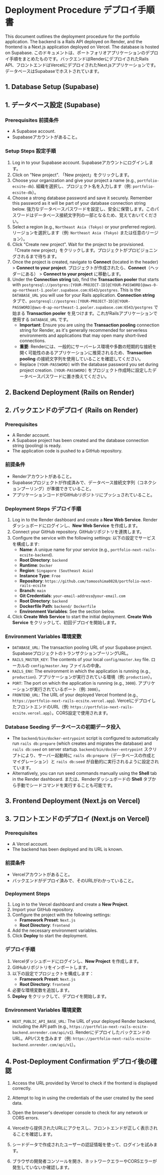 # Deployment Procedure デプロイ手順書

This document outlines the deployment procedure for the portfolio application. The backend is a Rails API deployed on Render, and the frontend is a Next.js application deployed on Vercel. The database is hosted on Supabase.
このドキュメントは、ポートフォリオアプリケーションのデプロイ手順をまとめたものです。バックエンドはRenderにデプロイされたRails API、フロントエンドはVercelにデプロイされたNext.jsアプリケーションです。データベースはSupabaseでホストされています。

## 1. Database Setup (Supabase)
## 1. データベース設定 (Supabase)

### Prerequisites 前提条件
- A Supabase account.
- Supabaseアカウントがあること。

### Setup Steps 設定手順
1. Log in to your Supabase account.
Supabaseアカウントにログインします。
2. Click on "New project".
「New project」をクリックします。
3. Choose your organization and give your project a name (e.g., `portfolio-ecsite-db`).
組織を選択し、プロジェクト名を入力します（例: `portfolio-ecsite-db`）。
4. Choose a strong database password and save it securely. Remember this password as it will be part of your database connection string below.
強力なデータベースパスワードを設定し、安全に保管します。このパスワードはデータベース接続文字列の一部となるため、覚えておいてください。
5. Select a region (e.g., `Northeast Asia (Tokyo)` or your preferred region).
リージョンを選択します（例: `Northeast Asia (Tokyo)` または任意のリージョン）。
6. Click "Create new project". Wait for the project to be provisioned.
「Create new project」をクリックします。プロジェクトがプロビジョニングされるまで待ちます。
7. Once the project is created, navigate to **Connect** (located in the header) > **Connect to your project**.
プロジェクトが作成されたら、**Connect**（ヘッダーにある） > **Connect to your project** に移動します。
8. Under the **Connection string** tab, find the **Transaction pooler** that starts with `postgresql://postgres:[YOUR-PROJECT-ID]@[YOUR-PASSWORD]@aws-0-ap-northeast-1.pooler.supabase.com:6543/postgres`. This is the `DATABASE_URL` you will use for your Rails application.
**Connection string** タブで、`postgresql://postgres:[YOUR-PROJECT-ID]@[YOUR-PASSWORD]@aws-0-ap-northeast-1.pooler.supabase.com:6543/postgres` で始まる **Transaction pooler** を見つけます。これがRailsアプリケーションで使用する `DATABASE_URL` です。
   - **Important**: Ensure you are using the **Transaction pooling** connection string for Render, as it's generally recommended for serverless environments and applications that may open many short-lived connections.
   - **重要**: Renderには、一般的にサーバーレス環境や多数の短期的な接続を開く可能性のあるアプリケーションに推奨されるため、**Transaction pooling** の接続文字列を使用していることを確認してください。
   - Replace `[YOUR-PASSWORD]` with the database password you set during project creation.
   `[YOUR-PASSWORD]` をプロジェクト作成時に設定したデータベースパスワードに置き換えてください。

## 2. Backend Deployment (Rails on Render)
## 2. バックエンドのデプロイ (Rails on Render)

### Prerequisites
- A Render account.
- A Supabase project has been created and the database connection string (pooling) is ready.
- The application code is pushed to a GitHub repository.
### 前提条件
-   Renderアカウントがあること。
-   Supabaseプロジェクトが作成済みで、データベース接続文字列（コネクションプーリング）が準備できていること。
-   アプリケーションコードがGitHubリポジトリにプッシュされていること。

### Deployment Steps デプロイ手順
1.  Log in to the Render dashboard and create a **New Web Service**.
Renderダッシュボードにログインし、**New Web Service** を作成します。
2.  Connect your GitHub repository.
GitHubリポジトリを連携します。
3.  Configure the service with the following settings:
以下の設定でサービスを構成します:
    -   **Name**: A unique name for your service (e.g., `portfolio-next-rails-ecsite-backend`).
    -   **Root Directory**: `backend`
    -   **Runtime**: `Docker`
    -   **Region**: `Singapore (Southeast Asia)`
    -   **Instance Type**: `Free`
    -   **Repository**: `https://github.com/tomooshima0828/portfolio-next-rails-ecsite`
    -   **Branch**: `main`
    -   **Git Credentials**: `your-email-address@your-email.com`
    -   **Root Directory**: `backend`
    -   **Dockerfile Path**: `backend/ Dockerfile`
    -   **Environment Variables**: See the section below.
4.  Click **Create Web Service** to start the initial deployment.
**Create Web Service** をクリックして、初回デプロイを開始します。

### Environment Variables 環境変数
-   `DATABASE_URL`: The transaction pooling URL of your Supabase project.
SupabaseプロジェクトのトランザクションプーリングURL。
-   `RAILS_MASTER_KEY`: The contents of your local `config/master.key` file.
ローカルの `config/master.key` ファイルの中身。
-   `RAILS_ENV`: The environment in which the application is running (e.g., `production`).
アプリケーションが実行されている環境（例: `production`）。
-   `PORT`: The port on which the application is running (e.g., `3000`).
アプリケーションが実行されているポート（例: `3000`）。
-   `FRONTEND_URL`: The URL of your deployed Vercel frontend (e.g., `https://portfolio-next-rails-ecsite.vercel.app`).
VercelにデプロイしたフロントエンドのURL（例: `https://portfolio-next-rails-ecsite.vercel.app`）。CORS設定で使用されます。

### Database Seeding データベースの初期データ投入
-   The `backend/bin/docker-entrypoint` script is configured to automatically run `rails db:prepare` (which creates and migrates the database) and `rails db:seed` on server startup.
`backend/bin/docker-entrypoint` スクリプトにより、サーバー起動時に `rails db:prepare`（データベースの作成とマイグレーション）と `rails db:seed` が自動的に実行されるように設定されています。
-   Alternatively, you can run seed commands manually using the **Shell** tab in the Render dashboard.
または、Renderダッシュボードの **Shell** タブから手動でシードコマンドを実行することも可能です。

## 3. Frontend Deployment (Next.js on Vercel)
## 3. フロントエンドのデプロイ (Next.js on Vercel)

### Prerequisites
-   A Vercel account.
-   The backend has been deployed and its URL is known.
### 前提条件
-   Vercelアカウントがあること。
-   バックエンドがデプロイ済みで、そのURLがわかっていること。

### Deployment Steps
1.  Log in to the Vercel dashboard and create a **New Project**.
2.  Import your GitHub repository.
3.  Configure the project with the following settings:
    -   **Framework Preset**: `Next.js`
    -   **Root Directory**: `frontend`
4.  Add the necessary environment variables.
5.  Click **Deploy** to start the deployment.
### デプロイ手順
1.  Vercelダッシュボードにログインし、**New Project** を作成します。
2.  GitHubリポジトリをインポートします。
3.  以下の設定でプロジェクトを構成します：
    -   **Framework Preset**: `Next.js`
    -   **Root Directory**: `frontend`
4.  必要な環境変数を追加します。
5.  **Deploy** をクリックして、デプロイを開始します。

### Environment Variables 環境変数
-   `NEXT_PUBLIC_API_BASE_URL`: The URL of your deployed Render backend, including the API path (e.g., `https://portfolio-next-rails-ecsite-backend.onrender.com/api/v1`).
RenderにデプロイしたバックエンドのURL。APIパスを含みます（例: `https://portfolio-next-rails-ecsite-backend.onrender.com/api/v1`）。

## 4. Post-Deployment Confirmation デプロイ後の確認

1.  Access the URL provided by Vercel to check if the frontend is displayed correctly.
2.  Attempt to log in using the credentials of the user created by the seed data.
3.  Open the browser's developer console to check for any network or CORS errors.

1.  Vercelから提供されたURLにアクセスし、フロントエンドが正しく表示されることを確認します。
2.  シードデータで作成されたユーザーの認証情報を使って、ログインを試みます。
3.  ブラウザの開発者コンソールを開き、ネットワークエラーやCORSエラーが発生していないか確認します。
